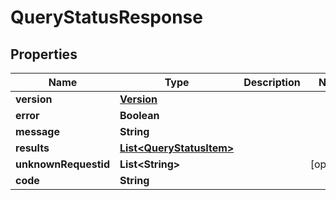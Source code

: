 # QueryStatusResponse

## Properties
Name | Type | Description | Notes
------------ | ------------- | ------------- | -------------
**version** | [**Version**](Version.md) |  | 
**error** | **Boolean** |  | 
**message** | **String** |  | 
**results** | [**List&lt;QueryStatusItem&gt;**](QueryStatusItem.md) |  | 
**unknownRequestid** | **List&lt;String&gt;** |  |  [optional]
**code** | **String** |  | 
